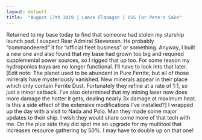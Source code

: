 ```yaml
---
layout: default
title:  "August 17th 3419 | Lance Flanagan | USS For Pete's Sake"
---
```


<p>Returned to my base today to find that someone had stolen my starship launch pad. I suspect Rear Admiral Stevensen. He probably “commandeered” it for “official fleet business” or something. Anyway, I built a new one and also found that my base had grown too big and required supplemental power sources, so I rigged that up too. For some reason my hydroponics trays are no longer functional. I’ll have to look into that later. [Edit note: The planet used to be abundant in Pure Ferrite, but all of those minerals have mysteriously vanished. New minerals appear in their place which only contain Ferrite Dust. Fortunately they refine at a rate of 1:1, so just a minor setback. I’ve also determined that my mining laser now does more damage the hotter it gets, dealing nearly 3x damage at maximum heat. Is this a side effect of the extensive modifications I’ve installed?] I wrapped up the day with a visit to Nada and Polo. Man they made some major updates to their ship. I wish they would share some more of that tech with me. On the plus side they did spot me an upgrade for my multitool that increases resource gathering by 50%. I may have to double up on that one!</p>

<!--more-->



